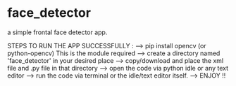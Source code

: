 # face_detector
a simple frontal face detector app.

STEPS TO RUN THE APP SUCCESSFULLY :
--> pip install opencv (or python-opencv)
    This is the module required
--> create a directory named 'face_detector' in your desired place
--> copy/download and place the xml file and .py file in that directory
--> open the code via python idle or any text editor
--> run the code via terminal or the idle/text editor itself.
--> ENJOY !!
